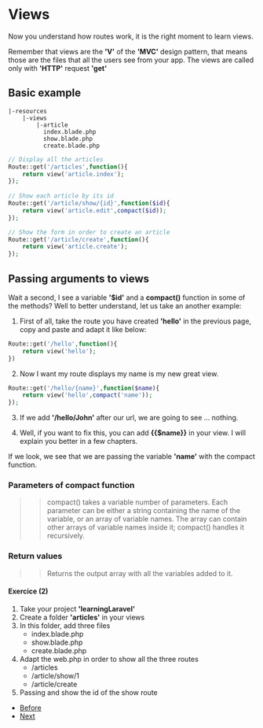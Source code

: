 # Views

Now you understand how routes work, it is the right moment to learn views.

Remember that views are the **'V'** of the **'MVC'** design pattern, that means those are the files that all the users see from your app. The views are called only with **'HTTP'** request **'get'**

## Basic example

```console
|-resources
    |-views
        |-article
          index.blade.php
          show.blade.php
          create.blade.php  
```

```php
// Display all the articles
Route::get('/articles',function(){
    return view('article.index');
});
    
// Show each article by its id
Route::get('/article/show/{id}',function($id){
    return view('article.edit',compact($id));
});

// Show the form in order to create an article
Route::get('/article/create',function(){
    return view('article.create');
});

```

## Passing arguments to views

Wait a second, I see a variable **'$id'** and a **compact()** function in some of the methods? Well to better understand, let us take an another example:

1. First of all, take the route you have created  **'hello'** in the previous page, copy and paste and adapt it like below:

```php
Route::get('/hello',function(){
    return view('hello');
})
```
2. Now I want my route displays my name is my new great view.

```php
Route::get('/hello/{name}',function($name){
    return view('hello',compact('name'));
});
```
3. If we add **'/hello/John'** after our url, we are going to see ... nothing.

4. Well, if you want to fix this, you can add **{{$name}}** in your view. I will explain you better in a few chapters.

If we look, we see that we are passing the variable **'name'** with the compact function. 

### Parameters of compact function
>> compact() takes a variable number of parameters. Each parameter can be either a string containing the name of the variable, or an array of variable names. The array can contain other arrays of variable names inside it; compact() handles it recursively.

### Return values
>> Returns the output array with all the variables added to it.

#### Exercice (2)

1. Take your project **'learningLaravel'**
2. Create a folder **'articles'** in your views
3. In this folder, add three files 
   - index.blade.php
   - show.blade.php
   - create.blade.php
4. Adapt the web.php in order to show all the three routes
   - /articles
   - /article/show/1
   - /article/create
5. Passing and show the id of the show route

- [Before](/02.TheBasics/b.routes.md)
- [Next](d.controllers.md)